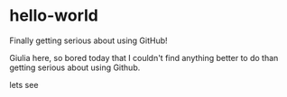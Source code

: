 # hello-world
Finally getting serious about using GitHub!

Giulia here, so bored today that I couldn't find anything better to do than getting serious about using Github.

lets see

